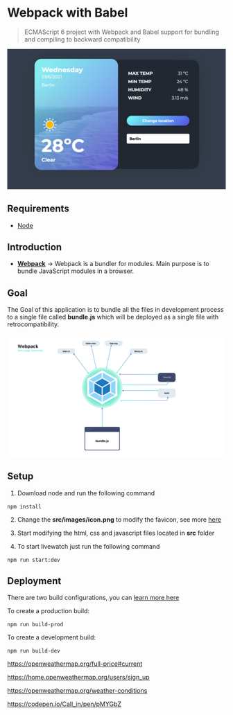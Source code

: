 # Webpack with Babel

> ECMAScript 6 project with Webpack and Babel support for bundling and compiling to backward compatibility

![Header](meta/Header.png)


## Requirements

* [Node](https://nodejs.org/en/)


## Introduction

* **[Webpack](https://webpack.js.org)** -> Webpack is a bundler for modules. Main purpose is to bundle JavaScript modules in a browser.

## Goal

The Goal of this application is to bundle all the files in development process to a single file called **bundle.js** which will be deployed as a single file with retrocompatibility.

![Webpack Flowchart](meta/flowchart-webpack.png)

## Setup

1. Download node and run the following command

```
npm install
```

2. Change the **src/images/icon.png** to modify the favicon, see more [here](https://github.com/jantimon/favicons-webpack-plugin)

3. Start modifying the html, css and javascript files located in **src** folder

5. To start livewatch just run  the following command

```
npm run start:dev
```

## Deployment

There are two build configurations, you can [learn more here](https://webpack.js.org/configuration/mode/)

To create a production build:

```
npm run build-prod
```

To create a development build:

```
npm run build-dev
```






https://openweathermap.org/full-price#current

https://home.openweathermap.org/users/sign_up

https://openweathermap.org/weather-conditions

https://codepen.io/Call_in/pen/pMYGbZ